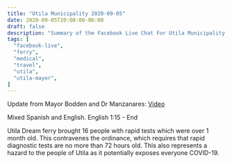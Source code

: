 ```yaml
---
title: "Utila Municipality 2020-09-05"
date: 2020-09-05T20:00:00-06:00
draft: false
description: "Summary of the Facebook Live Chat For Utila Municipality at 2020-09-05 20:00"
tags: [
  "facebook-live",
  "ferry",
  "medical",
  "travel",
  "utila",
  "utila-mayor",
]
---
```


Update from Mayor Bodden and Dr Manzanares:
[Video](https://www.facebook.com/328195770717532/videos/652297108731723/)

Mixed Spanish and English. English 1:15 - End

Utila Dream ferry brought 16 people with rapid tests which were over 1 month
old. This contravenes the ordinance, which requires that rapid diagnostic tests
are no more than 72 hours old. This also represents a hazard to the people of
Utila as it potentially exposes everyone COVID-19.
